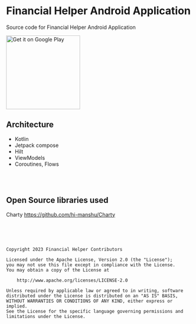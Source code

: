 # Financial Helper Android Application

Source code for Financial Helper Android Application

<a href='https://play.google.com/store/apps/details?id=com.aripuca.finhelper&pcampaignid=pcampaignidMKT-Other-global-all-co-prtnr-py-PartBadge-Mar2515-1'><img alt='Get it on Google Play' src='https://play.google.com/intl/en_us/badges/static/images/badges/en_badge_web_generic.png' width='200px'/></a>


## Architecture

- Kotlin
- Jetpack compose
- Hilt
- ViewModels
- Coroutines, Flows


<br />
<br />

## Open Source libraries used

Charty 
https://github.com/hi-manshu/Charty

<br />
<br />
<br />


```
Copyright 2023 Financial Helper Contributors

Licensed under the Apache License, Version 2.0 (the "License");
you may not use this file except in compliance with the License.
You may obtain a copy of the License at

    http://www.apache.org/licenses/LICENSE-2.0

Unless required by applicable law or agreed to in writing, software
distributed under the License is distributed on an "AS IS" BASIS,
WITHOUT WARRANTIES OR CONDITIONS OF ANY KIND, either express or implied.
See the License for the specific language governing permissions and
limitations under the License.

```